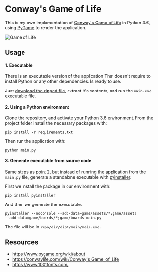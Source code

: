 # Conway's Game of Life

This is my own implementation of [Conway's Game of Life](https://conwaylife.com/wiki/Conway's_Game_of_Life) 
in Python 3.6, using [PyGame](https://www.pygame.org/wiki/about) to render the application.


![Game of Life](https://s10.gifyu.com/images/app.gif)

## Usage

#### 1. Executable

There is an executable version of the application That doesn't require to install Python 
or any other dependencies. Is ready to use.

Just [download the zipped file](https://we.tl/t-cNfOvRGj8e), extract it's contents, and run the <code>main.exe</code> 
executable file.

#### 2. Using a Python environment

Clone the repository, and activate your Python 3.6 environment. From the project folder 
install the necessary packages with:

<code>pip install -r requirements.txt</code>

Then run the application with:

<code>python main.py</code>

#### 3. Generate executable from source code

Same steps as point 2, but instead of running the application from the <code>main.py</code> file,
generate a standalone executable with [pyinstaller](https://pyinstaller.readthedocs.io/en/stable/).

First we install the package in our environment with:

<code>pip install pyinstaller</code>

And then we generate the executable:

<code>pyinstaller --noconsole --add-data=game/assets/\*;game/assets --add-data=game/boards/\*;game/boards main.py</code>

The file will be in <code>repo/dir/dist/main/main.exe</code>.


## Resources

- https://www.pygame.org/wiki/about
- https://conwaylife.com/wiki/Conway's_Game_of_Life
- https://www.1001fonts.com/
